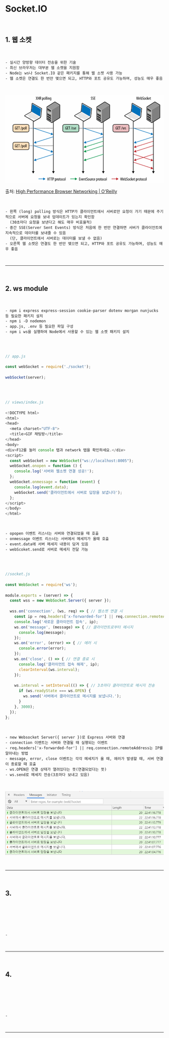 # Socket.IO

<br>

## 1. 웹 소켓  

<br>

    - 실시간 양방향 데이터 전송을 위한 기술
    - 최신 브라우저는 대부분 웹 소켓을 지원함
    - Node는 ws나 Socket.IO 같은 패키지를 통해 웹 소켓 사용 가능
    - 웹 소켓은 연결도 한 번만 맺으면 되고, HTTP와 포트 공유도 가능하며, 성능도 매우 좋음

<br>

![socket](https://github.com/daldalhada/Express/blob/main/image/12/12-1/socket1.PNG)

출처: [High Performance Browser Networking | O'Reilly](https://hpbn.co/websocket/)

<br>

    - 왼쪽 (long) polling 방식은 HTTP가 클라이언트에서 서버로만 요청이 가기 때문에 주기적으로 서버에 요청을 보내 업데이트가 있는지 확인함
      (30초마다 요청을 보낸다고 해도 매우 비효율적)
    - 중간 SSE(Server Sent Events) 방식은 처음에 한 번만 연결하면 서버가 클라이언트에 지속적으로 데이터를 보내줄 수 있음
      (단, 클라이언트에서 서버로는 데이터를 보낼 수 없음)
    - 오른쪽 웹 소켓은 연결도 한 번만 맺으면 되고, HTTP와 포트 공유도 가능하며, 성능도 매우 좋음

<br>

***

<br>

## 2. ws module

<br>

    - npm i express express-session cookie-parser dotenv morgan nunjucks 등 필요한 패키지 설치
    - npm i -D nodemon 
    - app.js, .env 등 필요한 파일 구성
    - npm i ws을 실행하여 Node에서 사용할 수 있는 웹 소켓 패키지 설치

<br>

```javascript

// app.js

const webSocket = require('./socket');

webSocket(server);

```

<br>

```javascript

// views/index.js

<!DOCTYPE html>
<html>
<head>
  <meta charset="UTF-8">
  <title>GIF 채팅방</title>
</head>
<body>
<div>F12를 눌러 console 탭과 network 탭을 확인하세요.</div>
<script>
  const webSocket = new WebSocket("ws://localhost:8005");
  webSocket.onopen = function () {
    console.log('서버와 웹소켓 연결 성공!');
  };
  webSocket.onmessage = function (event) {
    console.log(event.data);
    webSocket.send('클라이언트에서 서버로 답장을 보냅니다');
  };
</script>
</body>
</html>

```

<br>

    - opopen 이벤트 리스너는 서버와 연결되었을 때 호출
    - onmessage 이벤트 리스너는 서버에서 메세지가 올때 호출
    - event.data에 서버 메세지 내용이 담겨 있음
    - webScoket.send로 서버로 메세지 전달 가능

<br>

```javascript

//socket.js

const WebSocket = require('ws');

module.exports = (server) => {
  const wss = new WebSocket.Server({ server });

  wss.on('connection', (ws, req) => { // 웹소켓 연결 시
    const ip = req.headers['x-forwarded-for'] || req.connection.remoteAddress;
    console.log('새로운 클라이언트 접속', ip);
    ws.on('message', (message) => { // 클라이언트로부터 메시지
      console.log(message);
    });
    ws.on('error', (error) => { // 에러 시
      console.error(error);
    });
    ws.on('close', () => { // 연결 종료 시
      console.log('클라이언트 접속 해제', ip);
      clearInterval(ws.interval);
    });

    ws.interval = setInterval(() => { // 3초마다 클라이언트로 메시지 전송
      if (ws.readyState === ws.OPEN) {
        ws.send('서버에서 클라이언트로 메시지를 보냅니다.');
      }
    }, 3000);
  });
};

```

<br>

    - new Websocket Server({ server })로 Express 서버와 연결
    - connection 이벤트는 서버와 연결될 때 실행되는 이벤트
    - req.headers['x-forwarded-for'] || req.connection.remoteAddress는 IP를 알아내는 방법
    - message, error, close 이벤트는 각각 메세지가 올 때, 에러가 발생할 때, 서버 연결이 종료할 때 호출
    - ws.OPEN은 연결 상태가 열려있다는 뜻(연결되었다는 뜻)
    - ws.send로 메세지 전송(3초마다 보내고 있음)

<br>

![socket](https://github.com/daldalhada/Express/blob/main/image/12/12-1/socket2.PNG)

<br>

***

<br>

## 3. 

<br>

```javascript



```

<br>

    - 

<br>

***

<br>

## 4. 

<br>

```javascript



```

<br>

    - 

<br>

***

<br>
